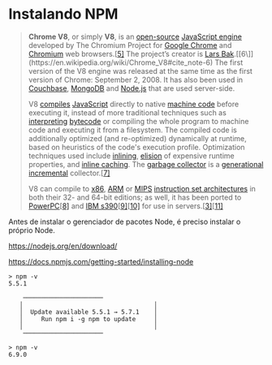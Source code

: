 # Instalando NPM

> **Chrome V8**, or simply **V8**, is an [open-source](https://en.wikipedia.org/wiki/Open-source_software) [JavaScript engine](https://en.wikipedia.org/wiki/JavaScript_engine) developed by The Chromium Project for [Google Chrome](https://en.wikipedia.org/wiki/Google_Chrome) and [Chromium](https://en.wikipedia.org/wiki/Chromium_(web_browser)) web browsers.[[5\]](https://en.wikipedia.org/wiki/Chrome_V8#cite_note-comic-5) The project’s creator is [Lars Bak](https://en.wikipedia.org/wiki/Lars_Bak_(computer_programmer)).[[6\]](https://en.wikipedia.org/wiki/Chrome_V8#cite_note-6) The first version of the V8 engine was released at the same time as the first version of Chrome: September 2, 2008. It has also been used in [Couchbase](https://en.wikipedia.org/wiki/Couchbase), [MongoDB](https://en.wikipedia.org/wiki/MongoDB) and [Node.js](https://en.wikipedia.org/wiki/Node.js) that are used server-side.
>
> V8 [compiles](https://en.wikipedia.org/wiki/Just-in-time_compilation) [JavaScript](https://en.wikipedia.org/wiki/JavaScript) directly to native [machine code](https://en.wikipedia.org/wiki/Machine_code) before executing it, instead of more traditional techniques such as [interpreting](https://en.wikipedia.org/wiki/Interpreter_(computing)) [bytecode](https://en.wikipedia.org/wiki/Bytecode) or compiling the whole program to machine code and executing it from a filesystem. The compiled code is additionally optimized (and re-optimized) dynamically at runtime, based on heuristics of the code's execution profile. Optimization techniques used include [inlining](https://en.wikipedia.org/wiki/Inlining), [elision](https://en.wikipedia.org/wiki/Copy_elision) of expensive runtime properties, and [inline caching](https://en.wikipedia.org/wiki/Inline_caching). The [garbage collector](https://en.wikipedia.org/wiki/Garbage_collection_(computer_science)) is a [generational](https://en.wikipedia.org/wiki/Tracing_garbage_collection#Generational_GC_(ephemeral_GC)) [incremental](https://en.wikipedia.org/wiki/Tracing_garbage_collection#Stop-the-world_vs._incremental_vs._concurrent) collector.[[7\]](https://en.wikipedia.org/wiki/Chrome_V8#cite_note-7)
>
> V8 can compile to [x86](https://en.wikipedia.org/wiki/X86_architecture), [ARM](https://en.wikipedia.org/wiki/ARM_architecture) or [MIPS](https://en.wikipedia.org/wiki/MIPS_architecture) [instruction set architectures](https://en.wikipedia.org/wiki/Instruction_set_architecture) in both their 32- and 64-bit editions; as well, it has been ported to [PowerPC](https://en.wikipedia.org/wiki/PowerPC)[[8\]](https://en.wikipedia.org/wiki/Chrome_V8#cite_note-8) and [IBM s390](https://en.wikipedia.org/wiki/IBM_ESA/390)[[9\]](https://en.wikipedia.org/wiki/Chrome_V8#cite_note-9)[[10\]](https://en.wikipedia.org/wiki/Chrome_V8#cite_note-10) for use in servers.[[3\]](https://en.wikipedia.org/wiki/Chrome_V8#cite_note-google_dev-3)[[11\]](https://en.wikipedia.org/wiki/Chrome_V8#cite_note-11)

Antes de instalar o gerenciador de pacotes Node, é preciso instalar o próprio Node.

https://nodejs.org/en/download/

https://docs.npmjs.com/getting-started/installing-node

```
> npm -v 
5.5.1 
  
    ────────────────────── 
   │                                    │
   │  Update available 5.5.1 → 5.7.1    │
   │     Run npm i -g npm to update     │
   │                                    │
    ──────────────────────
```



```
> npm -v 
6.9.0
```

